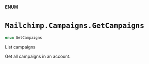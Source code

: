 **ENUM**

# `Mailchimp.Campaigns.GetCampaigns`

```swift
enum GetCampaigns
```

List campaigns

Get all campaigns in an account.
